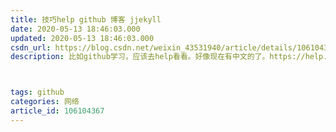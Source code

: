 ```yaml
---
title: 技巧help github 博客 jjekyll
date: 2020-05-13 18:46:03.000
updated: 2020-05-13 18:46:03.000
csdn_url: https://blog.csdn.net/weixin_43531940/article/details/106104367
description: 比如github学习，应该去help看看。好像现在有中文的了。https://help.github.com/cn



tags: github
categories: 网络
article_id: 106104367
---
```

﻿
